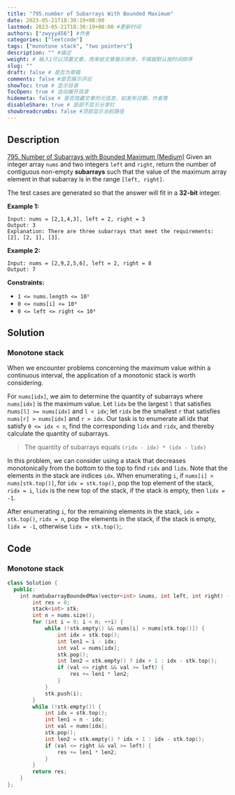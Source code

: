 ```yaml
---
title: "795.number of Subarrays With Bounded Maximum"
date: 2023-05-21T18:30:19+08:00
lastmod: 2023-05-21T18:30:19+08:00 #更新时间
authors: ["zwyyy456"] #作者
categories: ["leetcode"]
tags: ["monotone stack", "two pointers"]
description: "" #描述
weight: # 输入1可以顶置文章，用来给文章展示排序，不填就默认按时间排序
slug: ""
draft: false # 是否为草稿
comments: false #是否展示评论
showToc: true # 显示目录
TocOpen: true # 自动展开目录
hidemeta: false # 是否隐藏文章的元信息，如发布日期、作者等
disableShare: true # 底部不显示分享栏
showbreadcrumbs: false #顶部显示当前路径
---
```

## Description
[795. Number of Subarrays with Bounded Maximum (Medium)](https://leetcode.com/problems/number-of-subarrays-with-bounded-maximum/)
Given an integer array `nums` and two integers `left` and `right`, return the number of contiguous
non-empty **subarrays** such that the value of the maximum array element in that subarray is in the
range  `[left, right]`.

The test cases are generated so that the answer will fit in a **32-bit** integer.

**Example 1:**

```
Input: nums = [2,1,4,3], left = 2, right = 3
Output: 3
Explanation: There are three subarrays that meet the requirements: [2], [2, 1], [3].

```

**Example 2:**

```
Input: nums = [2,9,2,5,6], left = 2, right = 8
Output: 7

```

**Constraints:**

- `1 <= nums.length <= 10⁵`
- `0 <= nums[i] <= 10⁹`
- `0 <= left <= right <= 10⁹`

## Solution
### Monotone stack
When we encounter problems concerning the maximum value within a continuous interval, the application of a monotonic stack is worth considering.

For `nums[idx]`, we aim to determine the quantity of subarrays where `nums[idx]` is the maximum value. Let `lidx` be the largest `l` that satisfies n`ums[l] >= nums[idx]` and `l < idx`; let `ridx` be the smallest `r` that satisfies `nums[r] > nums[idx]` and `r > idx`. Our task is to enumerate all idx that satisfy `0 <= idx < n`, find the corresponding `lidx` and `ridx`, and thereby calculate the quantity of subarrays.

> The quantity of subarrays equals `(ridx - idx) * (idx - lidx)`

In this problem, we can consider using a stack that decreases monotonically from the bottom to the top to find `ridx` and `lidx`. Note that the elements in the stack are indices `idx`. When enumerating `i`, if `nums[i] > nums[stk.top()]`, for `idx = stk.top()`, pop the top element of the stack, `ridx = i`, `lidx` is the new top of the stack, if the stack is empty, then `lidx = -1`.

After enumerating `i`, for the remaining elements in the stack, `idx = stk.top()`, `ridx = n`, pop the elements in the stack, if the stack is empty, `lidx = -1`, otherwise `lidx = stk.top()`;.

## Code
### Monotone stack
```cpp
class Solution {
  public:
    int numSubarrayBoundedMax(vector<int> &nums, int left, int right) {
        int res = 0;
        stack<int> stk;
        int n = nums.size();
        for (int i = 0; i < n; ++i) {
            while (!stk.empty() && nums[i] > nums[stk.top()]) {
                int idx = stk.top();
                int len1 = i - idx;
                int val = nums[idx];
                stk.pop();
                int len2 = stk.empty() ? idx + 1 : idx - stk.top();
                if (val <= right && val >= left) {
                    res += len1 * len2;
                }
            }
            stk.push(i);
        }
        while (!stk.empty()) {
            int idx = stk.top();
            int len1 = n - idx;
            int val = nums[idx];
            stk.pop();
            int len2 = stk.empty() ? idx + 1 : idx - stk.top();
            if (val <= right && val >= left) {
                res += len1 * len2;
            }
        }
        return res;
    }
};
```

